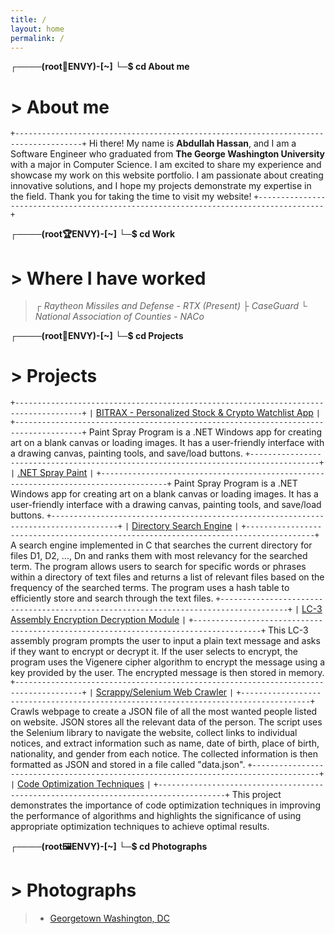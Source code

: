 ```yaml
---
title: /
layout: home
permalink: /
---
```

**┌────(root🍁ENVY)-[~]**
**└─$ cd About me**
# > About me
`+-------------------------------------------------------------------------------------+`
Hi there! My name is **Abdullah Hassan**, and I am a Software Engineer who graduated from **The George Washington University** with a major in Computer Science. I am excited to share my experience and showcase my work on this website portfolio. I am passionate about creating innovative solutions, and I hope my projects demonstrate my expertise in the field. Thank you for taking the time to visit my website!
`+-------------------------------------------------------------------------------------+`

**┌────(root🏆ENVY)-[~]**
**└─$ cd Work**
# > Where I have worked
> ┌ *Raytheon Missiles and Defense - RTX (Present)*
> ├ *CaseGuard*
> └ *National Association of Counties - NACo*

**┌────(root🐞ENVY)-[~]**
**└─$ cd Projects**
# > Projects
`+-------------------------------------------------------------------------------------+`
`|` [BITRAX - Personalized Stock & Crypto Watchlist App](/projects/bitrax/)                           `|`
`+-------------------------------------------------------------------------------------+`
Paint Spray Program is a .NET Windows app for creating art on a blank canvas or loading images. It has a user-friendly interface with a drawing canvas, painting tools, and save/load buttons.
`+-------------------------------------------------------------------------------------+`
`|` [.NET Spray Paint](/projects/spraypaint/)                                                             `|`
`+-------------------------------------------------------------------------------------+`
Paint Spray Program is a .NET Windows app for creating art on a blank canvas or loading images. It has a user-friendly interface with a drawing canvas, painting tools, and save/load buttons.
`+-------------------------------------------------------------------------------------+`
`|` [Directory Search Engine](/projects/searchengine/)                                                      `|`
`+-------------------------------------------------------------------------------------+`
A search engine implemented in C that searches the current directory for files D1, D2, ..., Dn and ranks them with most relevancy for the searched term. The program allows users to search for specific words or phrases within a directory of text files and returns a list of relevant files based on the frequency of the searched terms. The program uses a hash table to efficiently store and search through the text files.
`+-------------------------------------------------------------------------------------+`
`|` [LC-3 Assembly Encryption Decryption Module](/projects/lc3/)                                   `|`
`+-------------------------------------------------------------------------------------+`
This LC-3 assembly program prompts the user to input a plain text message and asks if they want to encrypt or decrypt it. If the user selects to encrypt, the program uses the Vigenere cipher algorithm to encrypt the message using a key provided by the user. The encrypted message is then stored in memory.
`+-------------------------------------------------------------------------------------+`
`|` [Scrappy/Selenium Web Crawler](/projects/scrape/)                                                 `|`
`+-------------------------------------------------------------------------------------+`
Crawls webpage to create a JSON file of all the most wanted people listed on website. JSON stores all the relevant data of the person. The script uses the Selenium library to navigate the website, collect links to individual notices, and extract information such as name, date of birth, place of birth, nationality, and gender from each notice. The collected information is then formatted as JSON and stored in a file called "data.json".
`+-------------------------------------------------------------------------------------+`
`|` [Code Optimization Techniques](/projects/opti/)                                                 `|`
`+-------------------------------------------------------------------------------------+`
This project demonstrates the importance of code optimization techniques in improving the performance of algorithms and highlights the significance of using appropriate optimization techniques to achieve optimal results.

**┌────(root🖼️ENVY)-[~]**
**└─$ cd Photographs**
# > Photographs
> - [Georgetown Washington, DC](/photos/georgetown/)